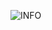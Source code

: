 ![INFO](https://user-images.githubusercontent.com/63443366/147104961-993c8d4b-f1b5-4e12-9001-68d3c143a283.png)
